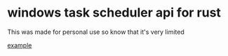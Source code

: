 # windows task scheduler api for rust

This was made for personal use so know that it's very limited

[example](examples/open_notepad/)